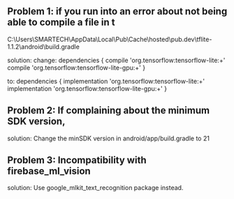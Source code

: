 ## Problem 1: if you run into an error about not being able to compile a file in t
C:\Users\SMARTECH\AppData\Local\Pub\Cache\hosted\pub.dev\tflite-1.1.2\android\build.gradle

solution: change:
    dependencies {
        compile 'org.tensorflow:tensorflow-lite:+'
        compile 'org.tensorflow:tensorflow-lite-gpu:+'
    }

to:
    dependencies {
        implementation 'org.tensorflow:tensorflow-lite:+'
        implementation 'org.tensorflow:tensorflow-lite-gpu:+'
    }

## Problem 2: If complaining about the minimum SDK version,
solution: Change the minSDK version in android/app/build.gradle to 21

## Problem 3: Incompatibility with firebase_ml_vision
solution: Use google_mlkit_text_recognition package instead.
